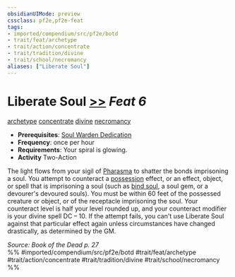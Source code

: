 ```yaml
---
obsidianUIMode: preview
cssclass: pf2e,pf2e-feat
tags:
- imported/compendium/src/pf2e/botd
- trait/feat/archetype
- trait/action/concentrate
- trait/tradition/divine
- trait/school/necromancy
aliases: ["Liberate Soul"]
---
```

# Liberate Soul  [>>](chapter-9-playing-the-game.md#Actions "Two-Action") *Feat 6*  
[archetype](archetype.md)  [concentrate](concentrate.md)  [divine](divine.md)  [necromancy](necromancy.md)  

- **Prerequisites**: [Soul Warden Dedication](soul-warden-dedication-botd.md)
- **Frequency**: once per hour
- **Requirements**: Your spiral is glowing.
- **Activity** Two-Action

The light flows from your sigil of [Pharasma](../setting/deities/pharasma.md) to shatter the bonds imprisoning a soul. You attempt to counteract a [possession](rules/traits/possession.md) effect, or an effect, object, or spell that is imprisoning a soul (such as [bind soul](../spells/bind-soul.md), a soul gem, or a devourer's devoured souls). You must be within 60 feet of the possessed creature or object, or of the receptacle imprisoning the soul. Your counteract level is half your level rounded up, and your counteract modifier is your divine spell DC – 10. If the attempt fails, you can't use Liberate Soul against that particular effect again unless circumstances have changed drastically, as determined by the GM.

*Source: Book of the Dead p. 27*  
%% #imported/compendium/src/pf2e/botd #trait/feat/archetype #trait/action/concentrate #trait/tradition/divine #trait/school/necromancy %%